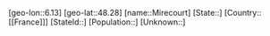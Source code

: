 ﻿---
location: [48.28,6.13]
mapzoom: [7,12] 
mapmarker: city 
type: City
tags:
- geo/City


SpocWebEntityId: 32501
isDeleted: false
confidential: public

---
[geo-lon::6.13]
[geo-lat::48.28]
[name::Mirecourt]
[State::]
[Country::[[France]]]
[StateId::]
[Population::]
[Unknown::]

